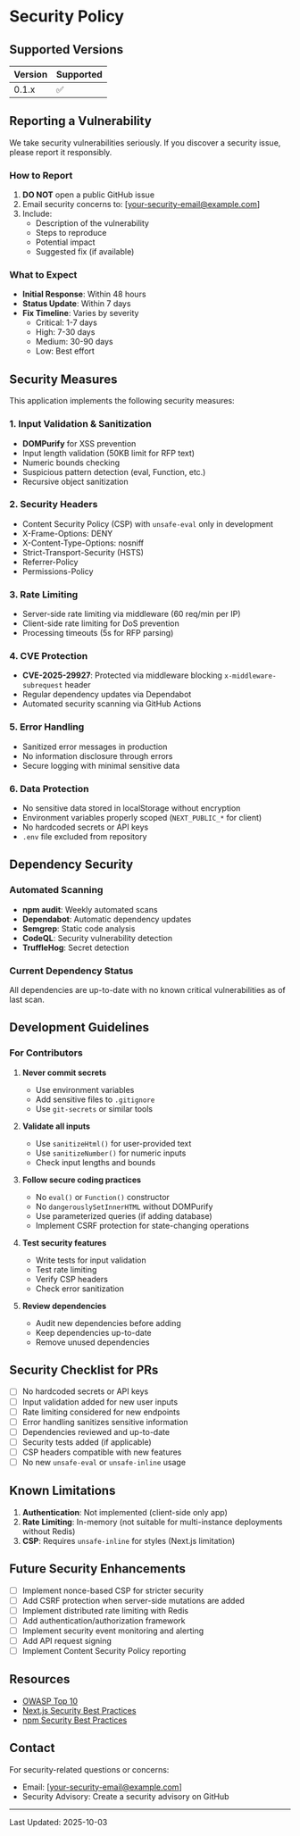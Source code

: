 # Security Policy

## Supported Versions

| Version | Supported          |
| ------- | ------------------ |
| 0.1.x   | :white_check_mark: |

## Reporting a Vulnerability

We take security vulnerabilities seriously. If you discover a security issue, please report it responsibly.

### How to Report

1. **DO NOT** open a public GitHub issue
2. Email security concerns to: [your-security-email@example.com]
3. Include:
   - Description of the vulnerability
   - Steps to reproduce
   - Potential impact
   - Suggested fix (if available)

### What to Expect

- **Initial Response**: Within 48 hours
- **Status Update**: Within 7 days
- **Fix Timeline**: Varies by severity
  - Critical: 1-7 days
  - High: 7-30 days
  - Medium: 30-90 days
  - Low: Best effort

## Security Measures

This application implements the following security measures:

### 1. Input Validation & Sanitization

- **DOMPurify** for XSS prevention
- Input length validation (50KB limit for RFP text)
- Numeric bounds checking
- Suspicious pattern detection (eval, Function, etc.)
- Recursive object sanitization

### 2. Security Headers

- Content Security Policy (CSP) with `unsafe-eval` only in development
- X-Frame-Options: DENY
- X-Content-Type-Options: nosniff
- Strict-Transport-Security (HSTS)
- Referrer-Policy
- Permissions-Policy

### 3. Rate Limiting

- Server-side rate limiting via middleware (60 req/min per IP)
- Client-side rate limiting for DoS prevention
- Processing timeouts (5s for RFP parsing)

### 4. CVE Protection

- **CVE-2025-29927**: Protected via middleware blocking `x-middleware-subrequest` header
- Regular dependency updates via Dependabot
- Automated security scanning via GitHub Actions

### 5. Error Handling

- Sanitized error messages in production
- No information disclosure through errors
- Secure logging with minimal sensitive data

### 6. Data Protection

- No sensitive data stored in localStorage without encryption
- Environment variables properly scoped (`NEXT_PUBLIC_*` for client)
- No hardcoded secrets or API keys
- `.env` file excluded from repository

## Dependency Security

### Automated Scanning

- **npm audit**: Weekly automated scans
- **Dependabot**: Automatic dependency updates
- **Semgrep**: Static code analysis
- **CodeQL**: Security vulnerability detection
- **TruffleHog**: Secret detection

### Current Dependency Status

All dependencies are up-to-date with no known critical vulnerabilities as of last scan.

## Development Guidelines

### For Contributors

1. **Never commit secrets**
   - Use environment variables
   - Add sensitive files to `.gitignore`
   - Use `git-secrets` or similar tools

2. **Validate all inputs**
   - Use `sanitizeHtml()` for user-provided text
   - Use `sanitizeNumber()` for numeric inputs
   - Check input lengths and bounds

3. **Follow secure coding practices**
   - No `eval()` or `Function()` constructor
   - No `dangerouslySetInnerHTML` without DOMPurify
   - Use parameterized queries (if adding database)
   - Implement CSRF protection for state-changing operations

4. **Test security features**
   - Write tests for input validation
   - Test rate limiting
   - Verify CSP headers
   - Check error sanitization

5. **Review dependencies**
   - Audit new dependencies before adding
   - Keep dependencies up-to-date
   - Remove unused dependencies

## Security Checklist for PRs

- [ ] No hardcoded secrets or API keys
- [ ] Input validation added for new user inputs
- [ ] Rate limiting considered for new endpoints
- [ ] Error handling sanitizes sensitive information
- [ ] Dependencies reviewed and up-to-date
- [ ] Security tests added (if applicable)
- [ ] CSP headers compatible with new features
- [ ] No new `unsafe-eval` or `unsafe-inline` usage

## Known Limitations

1. **Authentication**: Not implemented (client-side only app)
2. **Rate Limiting**: In-memory (not suitable for multi-instance deployments without Redis)
3. **CSP**: Requires `unsafe-inline` for styles (Next.js limitation)

## Future Security Enhancements

- [ ] Implement nonce-based CSP for stricter security
- [ ] Add CSRF protection when server-side mutations are added
- [ ] Implement distributed rate limiting with Redis
- [ ] Add authentication/authorization framework
- [ ] Implement security event monitoring and alerting
- [ ] Add API request signing
- [ ] Implement Content Security Policy reporting

## Resources

- [OWASP Top 10](https://owasp.org/www-project-top-ten/)
- [Next.js Security Best Practices](https://nextjs.org/docs/app/building-your-application/configuring/content-security-policy)
- [npm Security Best Practices](https://docs.npmjs.com/about-security-best-practices)

## Contact

For security-related questions or concerns:

- Email: [your-security-email@example.com]
- Security Advisory: Create a security advisory on GitHub

---

Last Updated: 2025-10-03
